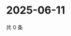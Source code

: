 # 2025-06-11

共 0 条

<!-- BEGIN ZHIHUQUESTIONS -->
<!-- 最后更新时间 Wed Jun 11 2025 10:43:30 GMT+0800 (China Standard Time) -->

<!-- END ZHIHUQUESTIONS -->
